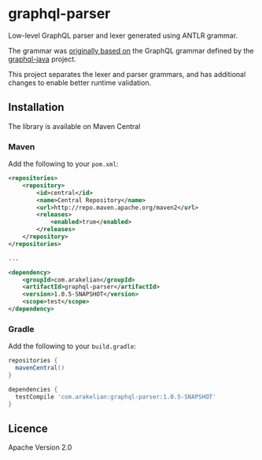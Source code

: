 # graphql-parser

Low-level GraphQL parser and lexer generated using ANTLR grammar.

The grammar was [originally based on](https://github.com/graphql-java/graphql-java/blob/master/src/main/antlr/Graphql.g4) the GraphQL grammar defined by the [graphql-java](https://github.com/graphql-java/graphql-java) project.

This project separates the lexer and parser grammars, and has additional changes to enable better runtime validation.

## Installation

The library is available on Maven Central

### Maven

Add the following to your `pom.xml`:

```xml
<repositories>
    <repository>
        <id>central</id>
        <name>Central Repository</name>
        <url>http://repo.maven.apache.org/maven2</url>
        <releases>
            <enabled>true</enabled>
        </releases>
    </repository>
</repositories>

...

<dependency>
    <groupId>com.arakelian</groupId>
    <artifactId>graphql-parser</artifactId>
    <version>1.0.5-SNAPSHOT</version>
    <scope>test</scope>
</dependency>
```

### Gradle

Add the following to your `build.gradle`:

```groovy
repositories {
  mavenCentral()
}

dependencies {
  testCompile 'com.arakelian:graphql-parser:1.0.5-SNAPSHOT'
}
```

## Licence

Apache Version 2.0
